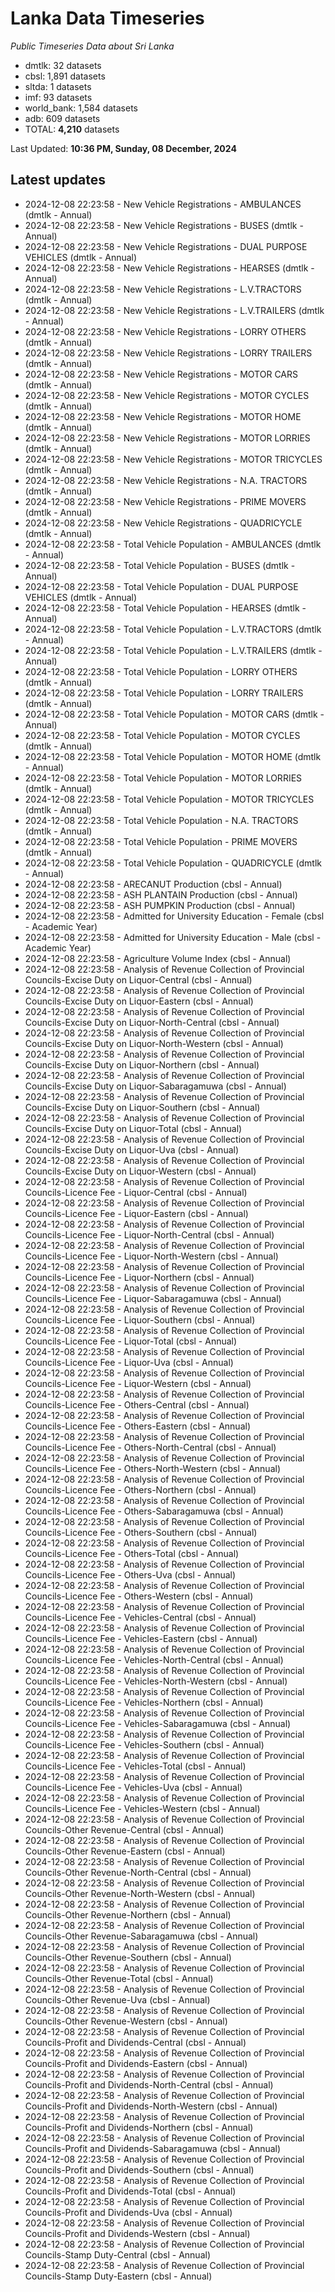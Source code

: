 # Lanka Data Timeseries
*Public Timeseries Data about Sri Lanka*

* dmtlk: 32 datasets
* cbsl: 1,891 datasets
* sltda: 1 datasets
* imf: 93 datasets
* world_bank: 1,584 datasets
* adb: 609 datasets
* TOTAL: **4,210** datasets

Last Updated: **10:36 PM, Sunday, 08 December, 2024**

## Latest updates

* 2024-12-08 22:23:58 - New Vehicle Registrations - AMBULANCES (dmtlk - Annual)
* 2024-12-08 22:23:58 - New Vehicle Registrations - BUSES (dmtlk - Annual)
* 2024-12-08 22:23:58 - New Vehicle Registrations - DUAL PURPOSE VEHICLES (dmtlk - Annual)
* 2024-12-08 22:23:58 - New Vehicle Registrations - HEARSES (dmtlk - Annual)
* 2024-12-08 22:23:58 - New Vehicle Registrations - L.V.TRACTORS (dmtlk - Annual)
* 2024-12-08 22:23:58 - New Vehicle Registrations - L.V.TRAILERS (dmtlk - Annual)
* 2024-12-08 22:23:58 - New Vehicle Registrations - LORRY OTHERS (dmtlk - Annual)
* 2024-12-08 22:23:58 - New Vehicle Registrations - LORRY TRAILERS (dmtlk - Annual)
* 2024-12-08 22:23:58 - New Vehicle Registrations - MOTOR CARS (dmtlk - Annual)
* 2024-12-08 22:23:58 - New Vehicle Registrations - MOTOR CYCLES (dmtlk - Annual)
* 2024-12-08 22:23:58 - New Vehicle Registrations - MOTOR HOME (dmtlk - Annual)
* 2024-12-08 22:23:58 - New Vehicle Registrations - MOTOR LORRIES (dmtlk - Annual)
* 2024-12-08 22:23:58 - New Vehicle Registrations - MOTOR TRICYCLES (dmtlk - Annual)
* 2024-12-08 22:23:58 - New Vehicle Registrations - N.A. TRACTORS (dmtlk - Annual)
* 2024-12-08 22:23:58 - New Vehicle Registrations - PRIME MOVERS (dmtlk - Annual)
* 2024-12-08 22:23:58 - New Vehicle Registrations - QUADRICYCLE (dmtlk - Annual)
* 2024-12-08 22:23:58 - Total Vehicle Population - AMBULANCES (dmtlk - Annual)
* 2024-12-08 22:23:58 - Total Vehicle Population - BUSES (dmtlk - Annual)
* 2024-12-08 22:23:58 - Total Vehicle Population - DUAL PURPOSE VEHICLES (dmtlk - Annual)
* 2024-12-08 22:23:58 - Total Vehicle Population - HEARSES (dmtlk - Annual)
* 2024-12-08 22:23:58 - Total Vehicle Population - L.V.TRACTORS (dmtlk - Annual)
* 2024-12-08 22:23:58 - Total Vehicle Population - L.V.TRAILERS (dmtlk - Annual)
* 2024-12-08 22:23:58 - Total Vehicle Population - LORRY OTHERS (dmtlk - Annual)
* 2024-12-08 22:23:58 - Total Vehicle Population - LORRY TRAILERS (dmtlk - Annual)
* 2024-12-08 22:23:58 - Total Vehicle Population - MOTOR CARS (dmtlk - Annual)
* 2024-12-08 22:23:58 - Total Vehicle Population - MOTOR CYCLES (dmtlk - Annual)
* 2024-12-08 22:23:58 - Total Vehicle Population - MOTOR HOME (dmtlk - Annual)
* 2024-12-08 22:23:58 - Total Vehicle Population - MOTOR LORRIES (dmtlk - Annual)
* 2024-12-08 22:23:58 - Total Vehicle Population - MOTOR TRICYCLES (dmtlk - Annual)
* 2024-12-08 22:23:58 - Total Vehicle Population - N.A. TRACTORS (dmtlk - Annual)
* 2024-12-08 22:23:58 - Total Vehicle Population - PRIME MOVERS (dmtlk - Annual)
* 2024-12-08 22:23:58 - Total Vehicle Population - QUADRICYCLE (dmtlk - Annual)
* 2024-12-08 22:23:58 - ARECANUT Production (cbsl - Annual)
* 2024-12-08 22:23:58 - ASH PLANTAIN Production (cbsl - Annual)
* 2024-12-08 22:23:58 - ASH PUMPKIN Production (cbsl - Annual)
* 2024-12-08 22:23:58 - Admitted for University Education - Female (cbsl - Academic Year)
* 2024-12-08 22:23:58 - Admitted for University Education - Male (cbsl - Academic Year)
* 2024-12-08 22:23:58 - Agriculture Volume Index (cbsl - Annual)
* 2024-12-08 22:23:58 - Analysis of Revenue Collection of Provincial Councils-Excise Duty on Liquor-Central (cbsl - Annual)
* 2024-12-08 22:23:58 - Analysis of Revenue Collection of Provincial Councils-Excise Duty on Liquor-Eastern (cbsl - Annual)
* 2024-12-08 22:23:58 - Analysis of Revenue Collection of Provincial Councils-Excise Duty on Liquor-North-Central (cbsl - Annual)
* 2024-12-08 22:23:58 - Analysis of Revenue Collection of Provincial Councils-Excise Duty on Liquor-North-Western (cbsl - Annual)
* 2024-12-08 22:23:58 - Analysis of Revenue Collection of Provincial Councils-Excise Duty on Liquor-Northern (cbsl - Annual)
* 2024-12-08 22:23:58 - Analysis of Revenue Collection of Provincial Councils-Excise Duty on Liquor-Sabaragamuwa (cbsl - Annual)
* 2024-12-08 22:23:58 - Analysis of Revenue Collection of Provincial Councils-Excise Duty on Liquor-Southern (cbsl - Annual)
* 2024-12-08 22:23:58 - Analysis of Revenue Collection of Provincial Councils-Excise Duty on Liquor-Total (cbsl - Annual)
* 2024-12-08 22:23:58 - Analysis of Revenue Collection of Provincial Councils-Excise Duty on Liquor-Uva (cbsl - Annual)
* 2024-12-08 22:23:58 - Analysis of Revenue Collection of Provincial Councils-Excise Duty on Liquor-Western (cbsl - Annual)
* 2024-12-08 22:23:58 - Analysis of Revenue Collection of Provincial Councils-Licence Fee - Liquor-Central (cbsl - Annual)
* 2024-12-08 22:23:58 - Analysis of Revenue Collection of Provincial Councils-Licence Fee - Liquor-Eastern (cbsl - Annual)
* 2024-12-08 22:23:58 - Analysis of Revenue Collection of Provincial Councils-Licence Fee - Liquor-North-Central (cbsl - Annual)
* 2024-12-08 22:23:58 - Analysis of Revenue Collection of Provincial Councils-Licence Fee - Liquor-North-Western (cbsl - Annual)
* 2024-12-08 22:23:58 - Analysis of Revenue Collection of Provincial Councils-Licence Fee - Liquor-Northern (cbsl - Annual)
* 2024-12-08 22:23:58 - Analysis of Revenue Collection of Provincial Councils-Licence Fee - Liquor-Sabaragamuwa (cbsl - Annual)
* 2024-12-08 22:23:58 - Analysis of Revenue Collection of Provincial Councils-Licence Fee - Liquor-Southern (cbsl - Annual)
* 2024-12-08 22:23:58 - Analysis of Revenue Collection of Provincial Councils-Licence Fee - Liquor-Total (cbsl - Annual)
* 2024-12-08 22:23:58 - Analysis of Revenue Collection of Provincial Councils-Licence Fee - Liquor-Uva (cbsl - Annual)
* 2024-12-08 22:23:58 - Analysis of Revenue Collection of Provincial Councils-Licence Fee - Liquor-Western (cbsl - Annual)
* 2024-12-08 22:23:58 - Analysis of Revenue Collection of Provincial Councils-Licence Fee - Others-Central (cbsl - Annual)
* 2024-12-08 22:23:58 - Analysis of Revenue Collection of Provincial Councils-Licence Fee - Others-Eastern (cbsl - Annual)
* 2024-12-08 22:23:58 - Analysis of Revenue Collection of Provincial Councils-Licence Fee - Others-North-Central (cbsl - Annual)
* 2024-12-08 22:23:58 - Analysis of Revenue Collection of Provincial Councils-Licence Fee - Others-North-Western (cbsl - Annual)
* 2024-12-08 22:23:58 - Analysis of Revenue Collection of Provincial Councils-Licence Fee - Others-Northern (cbsl - Annual)
* 2024-12-08 22:23:58 - Analysis of Revenue Collection of Provincial Councils-Licence Fee - Others-Sabaragamuwa (cbsl - Annual)
* 2024-12-08 22:23:58 - Analysis of Revenue Collection of Provincial Councils-Licence Fee - Others-Southern (cbsl - Annual)
* 2024-12-08 22:23:58 - Analysis of Revenue Collection of Provincial Councils-Licence Fee - Others-Total (cbsl - Annual)
* 2024-12-08 22:23:58 - Analysis of Revenue Collection of Provincial Councils-Licence Fee - Others-Uva (cbsl - Annual)
* 2024-12-08 22:23:58 - Analysis of Revenue Collection of Provincial Councils-Licence Fee - Others-Western (cbsl - Annual)
* 2024-12-08 22:23:58 - Analysis of Revenue Collection of Provincial Councils-Licence Fee - Vehicles-Central (cbsl - Annual)
* 2024-12-08 22:23:58 - Analysis of Revenue Collection of Provincial Councils-Licence Fee - Vehicles-Eastern (cbsl - Annual)
* 2024-12-08 22:23:58 - Analysis of Revenue Collection of Provincial Councils-Licence Fee - Vehicles-North-Central (cbsl - Annual)
* 2024-12-08 22:23:58 - Analysis of Revenue Collection of Provincial Councils-Licence Fee - Vehicles-North-Western (cbsl - Annual)
* 2024-12-08 22:23:58 - Analysis of Revenue Collection of Provincial Councils-Licence Fee - Vehicles-Northern (cbsl - Annual)
* 2024-12-08 22:23:58 - Analysis of Revenue Collection of Provincial Councils-Licence Fee - Vehicles-Sabaragamuwa (cbsl - Annual)
* 2024-12-08 22:23:58 - Analysis of Revenue Collection of Provincial Councils-Licence Fee - Vehicles-Southern (cbsl - Annual)
* 2024-12-08 22:23:58 - Analysis of Revenue Collection of Provincial Councils-Licence Fee - Vehicles-Total (cbsl - Annual)
* 2024-12-08 22:23:58 - Analysis of Revenue Collection of Provincial Councils-Licence Fee - Vehicles-Uva (cbsl - Annual)
* 2024-12-08 22:23:58 - Analysis of Revenue Collection of Provincial Councils-Licence Fee - Vehicles-Western (cbsl - Annual)
* 2024-12-08 22:23:58 - Analysis of Revenue Collection of Provincial Councils-Other Revenue-Central (cbsl - Annual)
* 2024-12-08 22:23:58 - Analysis of Revenue Collection of Provincial Councils-Other Revenue-Eastern (cbsl - Annual)
* 2024-12-08 22:23:58 - Analysis of Revenue Collection of Provincial Councils-Other Revenue-North-Central (cbsl - Annual)
* 2024-12-08 22:23:58 - Analysis of Revenue Collection of Provincial Councils-Other Revenue-North-Western (cbsl - Annual)
* 2024-12-08 22:23:58 - Analysis of Revenue Collection of Provincial Councils-Other Revenue-Northern (cbsl - Annual)
* 2024-12-08 22:23:58 - Analysis of Revenue Collection of Provincial Councils-Other Revenue-Sabaragamuwa (cbsl - Annual)
* 2024-12-08 22:23:58 - Analysis of Revenue Collection of Provincial Councils-Other Revenue-Southern (cbsl - Annual)
* 2024-12-08 22:23:58 - Analysis of Revenue Collection of Provincial Councils-Other Revenue-Total (cbsl - Annual)
* 2024-12-08 22:23:58 - Analysis of Revenue Collection of Provincial Councils-Other Revenue-Uva (cbsl - Annual)
* 2024-12-08 22:23:58 - Analysis of Revenue Collection of Provincial Councils-Other Revenue-Western (cbsl - Annual)
* 2024-12-08 22:23:58 - Analysis of Revenue Collection of Provincial Councils-Profit and Dividends-Central (cbsl - Annual)
* 2024-12-08 22:23:58 - Analysis of Revenue Collection of Provincial Councils-Profit and Dividends-Eastern (cbsl - Annual)
* 2024-12-08 22:23:58 - Analysis of Revenue Collection of Provincial Councils-Profit and Dividends-North-Central (cbsl - Annual)
* 2024-12-08 22:23:58 - Analysis of Revenue Collection of Provincial Councils-Profit and Dividends-North-Western (cbsl - Annual)
* 2024-12-08 22:23:58 - Analysis of Revenue Collection of Provincial Councils-Profit and Dividends-Northern (cbsl - Annual)
* 2024-12-08 22:23:58 - Analysis of Revenue Collection of Provincial Councils-Profit and Dividends-Sabaragamuwa (cbsl - Annual)
* 2024-12-08 22:23:58 - Analysis of Revenue Collection of Provincial Councils-Profit and Dividends-Southern (cbsl - Annual)
* 2024-12-08 22:23:58 - Analysis of Revenue Collection of Provincial Councils-Profit and Dividends-Total (cbsl - Annual)
* 2024-12-08 22:23:58 - Analysis of Revenue Collection of Provincial Councils-Profit and Dividends-Uva (cbsl - Annual)
* 2024-12-08 22:23:58 - Analysis of Revenue Collection of Provincial Councils-Profit and Dividends-Western (cbsl - Annual)
* 2024-12-08 22:23:58 - Analysis of Revenue Collection of Provincial Councils-Stamp Duty-Central (cbsl - Annual)
* 2024-12-08 22:23:58 - Analysis of Revenue Collection of Provincial Councils-Stamp Duty-Eastern (cbsl - Annual)